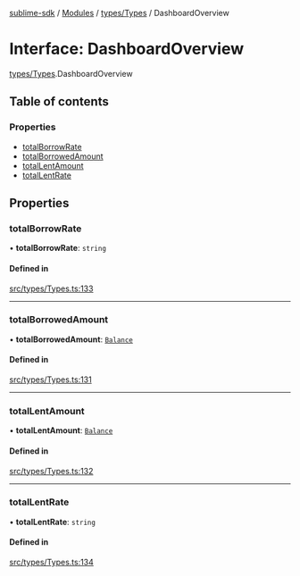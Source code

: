 [sublime-sdk](../README.md) / [Modules](../modules.md) / [types/Types](../modules/types_Types.md) / DashboardOverview

# Interface: DashboardOverview

[types/Types](../modules/types_Types.md).DashboardOverview

## Table of contents

### Properties

- [totalBorrowRate](types_Types.DashboardOverview.md#totalborrowrate)
- [totalBorrowedAmount](types_Types.DashboardOverview.md#totalborrowedamount)
- [totalLentAmount](types_Types.DashboardOverview.md#totallentamount)
- [totalLentRate](types_Types.DashboardOverview.md#totallentrate)

## Properties

### totalBorrowRate

• **totalBorrowRate**: `string`

#### Defined in

[src/types/Types.ts:133](https://github.com/sublime-finance/sublime-sdk/blob/e0a8c27/src/types/Types.ts#L133)

___

### totalBorrowedAmount

• **totalBorrowedAmount**: [`Balance`](types_Types.Balance.md)

#### Defined in

[src/types/Types.ts:131](https://github.com/sublime-finance/sublime-sdk/blob/e0a8c27/src/types/Types.ts#L131)

___

### totalLentAmount

• **totalLentAmount**: [`Balance`](types_Types.Balance.md)

#### Defined in

[src/types/Types.ts:132](https://github.com/sublime-finance/sublime-sdk/blob/e0a8c27/src/types/Types.ts#L132)

___

### totalLentRate

• **totalLentRate**: `string`

#### Defined in

[src/types/Types.ts:134](https://github.com/sublime-finance/sublime-sdk/blob/e0a8c27/src/types/Types.ts#L134)
